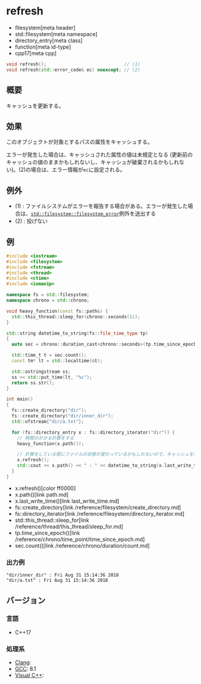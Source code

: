 # refresh
* filesystem[meta header]
* std::filesystem[meta namespace]
* directory_entry[meta class]
* function[meta id-type]
* cpp17[meta cpp]

```cpp
void refresh();                             // (1)
void refresh(std::error_code& ec) noexcept; // (2)
```

## 概要
キャッシュを更新する。


## 効果
このオブジェクトが対象とするパスの属性をキャッシュする。

エラーが発生した場合は、キャッシュされた属性の値は未規定となる (更新前のキャッシュの値のままかもしれないし、キャッシュが破棄されるかもしれない)。(2)の場合は、エラー情報が`ec`に設定される。


## 例外
- (1) : ファイルシステムがエラーを報告する場合がある。エラーが発生した場合は、[`std::filesystem::filesystem_error`](/reference/filesystem/filesystem_error.md)例外を送出する
- (2) : 投げない


## 例
```cpp example
#include <iostream>
#include <filesystem>
#include <fstream>
#include <thread>
#include <ctime>
#include <iomanip>

namespace fs = std::filesystem;
namespace chrono = std::chrono;

void heavy_function(const fs::path&) {
  std::this_thread::sleep_for(chrono::seconds(1));
}

std::string datetime_to_string(fs::file_time_type tp)
{
  auto sec = chrono::duration_cast<chrono::seconds>(tp.time_since_epoch());

  std::time_t t = sec.count();
  const tm* lt = std::localtime(&t);

  std::ostringstream ss;
  ss << std::put_time(lt, "%c");
  return ss.str();
}

int main()
{
  fs::create_directory("dir");
  fs::create_directory("dir/inner_dir");
  std::ofstream{"dir/a.txt"};

  for (fs::directory_entry x : fs::directory_iterator("dir")) {
    // 時間のかかる計算をする
    heavy_function(x.path());

    // 計算をしている間にファイルの状態が変わっているかもしれないので、キャッシュを更新する
    x.refresh();
    std::cout << x.path() << " : " << datetime_to_string(x.last_write_time()) << std::endl;
  }
}
```
* x.refresh()[color ff0000]
* x.path()[link path.md]
* x.last_write_time()[link last_write_time.md]
* fs::create_directory[link /reference/filesystem/create_directory.md]
* fs::directory_iterator[link /reference/filesystem/directory_iterator.md]
* std::this_thread::sleep_for[link /reference/thread/this_thread/sleep_for.md]
* tp.time_since_epoch()[link /reference/chrono/time_point/time_since_epoch.md]
* sec.count()[link /reference/chrono/duration/count.md]

### 出力例
```
"dir/inner_dir" : Fri Aug 31 15:14:36 2018
"dir/a.txt" : Fri Aug 31 15:14:36 2018
```

## バージョン
### 言語
- C++17

### 処理系
- [Clang](/implementation.md#clang):
- [GCC](/implementation.md#gcc): 8.1
- [Visual C++](/implementation.md#visual_cpp):
